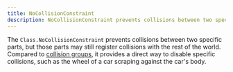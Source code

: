 ```yaml
---
title: NoCollisionConstraint
description: NoCollisionConstraint prevents collisions between two specific parts, but those parts may still register collisions with the rest of the world.
---
```


The `Class.NoCollisionConstraint` prevents collisions between two specific parts, but those parts may still register collisions with the rest of the world. Compared to [collision groups](../../workspace/collisions.md#collision-groups), it provides a direct way to disable specific collisions, such as the wheel of a car scraping against the car's body.
